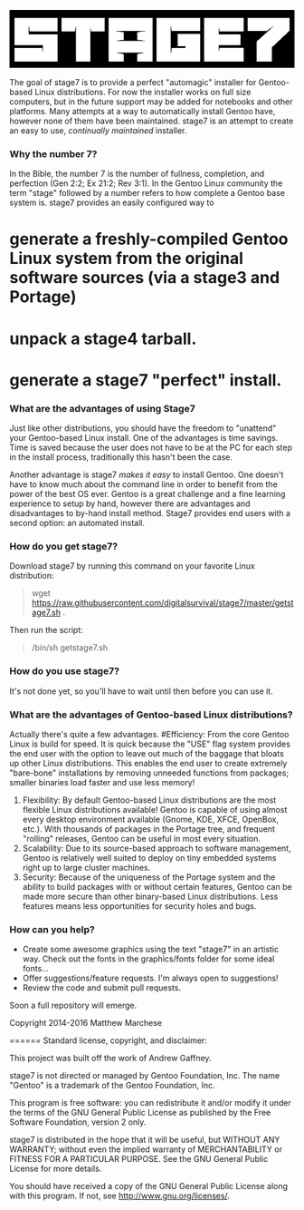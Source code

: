 ![stage7 graphic](https://raw.githubusercontent.com/DigitalSurvival/Stage7/master/ui/stage7_logo.png "stage7 banner graphic")

The goal of stage7 is to provide a perfect "automagic" installer for Gentoo-based Linux distributions. For now the installer works on full size computers, but in the future support may be added for notebooks and other platforms. Many attempts at a way to automatically install Gentoo have, however none of them have been maintained. stage7 is an attempt to create an easy to use, *continually maintained* installer.

### Why the number 7?

In the Bible, the number 7 is the number of fullness, completion, and perfection (Gen 2:2; Ex 21:2; Rev 3:1). In the Gentoo Linux community the term "stage" followed by a number refers to how complete a Gentoo base system is. stage7 provides an easily configured way to
 # generate a freshly-compiled Gentoo Linux system from the original software sources (via a stage3 and Portage)
 # unpack a stage4 tarball.
 # generate a stage7 "perfect" install.

### What are the advantages of using Stage7

Just like other distributions, you should have the freedom to "unattend" your Gentoo-based Linux install. One of the advantages is time savings. Time is saved because the user does not have to be at the PC for each step in the install process, traditionally this hasn't been the case.

Another advantage is stage7 *makes it easy* to install Gentoo. One doesn't have to know much about the command line in order to benefit from the power of the best OS ever. Gentoo is a great challenge and a fine learning experience to setup by hand, however there are advantages and disadvantages to by-hand install method. Stage7 provides end users with a second option: an automated install.

### How do you get stage7?

Download stage7 by running this command on your favorite Linux distribution:
> wget https://raw.githubusercontent.com/digitalsurvival/stage7/master/getstage7.sh .

Then run the script:
> /bin/sh getstage7.sh

### How do you use stage7?

It's not done yet, so you'll have to wait until then before you can use it.

### What are the advantages of Gentoo-based Linux distributions?

Actually there's quite a few advantages.
 #Efficiency: From the core Gentoo Linux is build for speed. It is quick because the "USE" flag system provides the end user with the option to leave out much of the baggage that bloats up other Linux distributions. This enables the end user to create extremely "bare-bone" installations by removing unneeded functions from packages; smaller binaries load faster and use less memory!

1. Flexibility: By default Gentoo-based Linux distributions are the most flexible Linux distributions available! Gentoo is capable of using almost every desktop environment available (Gnome, KDE, XFCE, OpenBox, etc.). With thousands of packages in the Portage tree, and frequent "rolling" releases, Gentoo can be useful in most every situation. 
2. Scalability: Due to its source-based approach to software management, Gentoo is relatively well suited to deploy on tiny embedded systems right up to large cluster machines. 
3. Security: Because of the uniqueness of the Portage system and the ability to build packages with or without certain features, Gentoo can be made more secure than other binary-based Linux distributions. Less features means less opportunities for security holes and bugs.

### How can you help?

* Create some awesome graphics using the text "stage7" in an artistic way. Check out the fonts in the graphics/fonts folder for some ideal fonts...
* Offer suggestions/feature requests. I'm always open to suggestions!
* Review the code and submit pull requests.

Soon a full repository will emerge.

Copyright 2014-2016
Matthew Marchese

======
Standard license, copyright, and disclaimer:

This project was built off the work of Andrew Gaffney.

stage7 is not directed or managed by Gentoo Foundation, Inc.
The name "Gentoo" is a trademark of the Gentoo Foundation, Inc.

This program is free software: you can redistribute it and/or modify
it under the terms of the GNU General Public License as published by
the Free Software Foundation, version 2 only.

stage7 is distributed in the hope that it will be useful,
but WITHOUT ANY WARRANTY; without even the implied warranty of
MERCHANTABILITY or FITNESS FOR A PARTICULAR PURPOSE. See the
GNU General Public License for more details.

You should have received a copy of the GNU General Public License
along with this program. If not, see <http://www.gnu.org/licenses/>.
